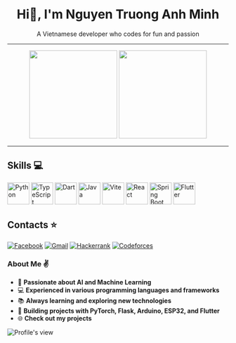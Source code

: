 <div align='center'>
  <h1><b>Hi👋, I'm Nguyen Truong Anh Minh</b></h1>
  <p>A Vietnamese developer who codes for fun and passion</p>
</div>

---

<div align='center'>
  <img src='https://github-readme-stats.vercel.app/api?username=BlenDMinh&show_icons=true&theme=tokyonight&card_width=320' height=200>
  <img src='https://github-readme-stats.vercel.app/api/top-langs/?username=BlenDMinh&layout=compact&theme=tokyonight&card_width=320' height=200>
</div>

---

## Skills 💻

<div align="left">
  <img width="50" src="https://user-images.githubusercontent.com/25181517/183423507-c056a6f9-1ba8-4312-a350-19bcbc5a8697.png" alt="Python" title="Python"/>
  <img width="50" src="https://user-images.githubusercontent.com/25181517/183890598-19a0ac2d-e88a-4005-a8df-1ee36782fde1.png" alt="TypeScript" title="TypeScript"/>
  <img width="50" src="https://user-images.githubusercontent.com/25181517/186150304-1568ffdf-4c62-4bdc-9cf1-8d8efcea7c5b.png" alt="Dart" title="Dart"/>
  <img width="50" src="https://user-images.githubusercontent.com/25181517/117201156-9a724800-adec-11eb-9a9d-3cd0f67da4bc.png" alt="Java" title="Java"/>
  <img width="50" src="https://github-production-user-asset-6210df.s3.amazonaws.com/62091613/261395532-b40892ef-efb8-4b0e-a6b5-d1cfc2f3fc35.png" alt="Vite" title="Vite"/>
  <img width="50" src="https://user-images.githubusercontent.com/25181517/183897015-94a058a6-b86e-4e42-a37f-bf92061753e5.png" alt="React" title="React"/>
  <img width="50" src="https://user-images.githubusercontent.com/25181517/183891303-41f257f8-6b3d-487c-aa56-c497b880d0fb.png" alt="Spring Boot" title="Spring Boot"/>
  <img width="50" src="https://user-images.githubusercontent.com/25181517/186150365-da1eccce-6201-487c-8649-45e9e99435fd.png" alt="Flutter" title="Flutter"/>
</div>

## Contacts ⭐
[![Facebook](https://img.shields.io/badge/Facebook-blue?style=for-the-badge&logo=facebook)](https://www.facebook.com/blendminh)
[![Gmail](https://img.shields.io/badge/Gmail-white?style=for-the-badge&logo=gmail)](themysmine@gmail.com)
[![Hackerrank](https://img.shields.io/badge/Hackerrank-darkgreen?style=for-the-badge&logo=hackerrank)](https://www.hackerrank.com/profile/BlenDMinh)
[![Codeforces](https://img.shields.io/badge/Codeforces-white?style=for-the-badge&logo=codeforces)](https://codeforces.com/profile/BlenDMinh)

### About Me ✌️

- 🌟 **Passionate about AI and Machine Learning**
- 💻 **Experienced in various programming languages and frameworks**
- 📚 **Always learning and exploring new technologies**
- 🔧 **Building projects with PyTorch, Flask, Arduino, ESP32, and Flutter**
- 🌐 **Check out my projects**

![Profile's view](https://komarev.com/ghpvc/?username=BlenDMinh&color=green&style=for-the-badge)

